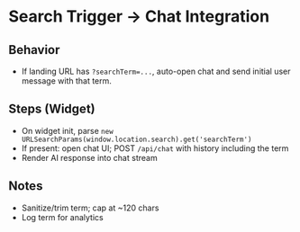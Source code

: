 # Search Trigger → Chat Integration

## Behavior
- If landing URL has `?searchTerm=...`, auto-open chat and send initial user message with that term.

## Steps (Widget)
- On widget init, parse `new URLSearchParams(window.location.search).get('searchTerm')`
- If present: open chat UI; POST `/api/chat` with history including the term
- Render AI response into chat stream

## Notes
- Sanitize/trim term; cap at ~120 chars
- Log term for analytics
